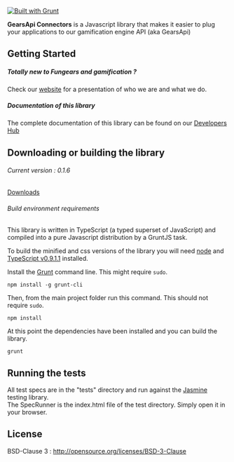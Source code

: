 [![Built with Grunt](https://cdn.gruntjs.com/builtwith.png)](http://gruntjs.com/)

**GearsApi Connectors** is a Javascript library that makes it easier to plug your applications to our gamification engine API (aka GearsApi)

## Getting Started
##### Totally new to Fungears and gamification ?  
Check our [website](http://fungears.com/) for a presentation of who we are and what we do.

##### Documentation of this library
The complete documentation of this library can be found on our [Developers Hub](http://devhub.fungears.com)

## Downloading or building the library

###### Current version : 0.1.6

[Downloads](dist/)

###### Build environment requirements

This library is written in TypeScript (a typed superset of JavaScript) and compiled into a pure Javascript distribution by a GruntJS task.

To build the minified and css versions of the library you will need [node](http://nodejs.org) and [TypeScript v0.9.1.1](http://www.typescriptlang.org/) installed.

Install the [Grunt](http://gruntjs.com/) command line. This might require `sudo`.

```shell
npm install -g grunt-cli
```

Then, from the main project folder run this command. This should not require `sudo`.

```shell
npm install
```

At this point the dependencies have been installed and you can build the library.

```shell
grunt
```


## Running the tests

All test specs are in the "tests" directory and run against the [Jasmine](http://pivotal.github.io/jasmine/) testing library.  
The SpecRunner is the index.html file of the test directory. Simply open it in your browser.

## License

BSD-Clause 3 : http://opensource.org/licenses/BSD-3-Clause
